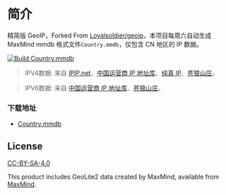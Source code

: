 # 简介

精简版 GeoIP，Forked From [Loyalsoldier/geoip](https://github.com/Loyalsoldier/geoip)，本项目每周六自动生成 MaxMind mmdb 格式文件`Country.mmdb`，仅包含 CN 地区的 IP 数据。

[![Build Country.mmdb](https://github.com/larkris1989/geoip/actions/workflows/main.yml/badge.svg)](https://github.com/Larkris/geoip/actions/workflows/main.yml)

> IPV4数据: 来自 [IPIP.net](https://raw.githubusercontent.com/17mon/china_ip_list/master/china_ip_list.txt)、[中国运营商 IP 地址库](https://raw.githubusercontent.com/gaoyifan/china-operator-ip/ip-lists/china.txt)、[纯真 IP](https://raw.githubusercontent.com/metowolf/iplist/master/data/country/CN.txt)、[苍狼山庄](https://ispip.clang.cn/all_cn.txt)。

> IPV6数据: 来自 [中国运营商 IP 地址库](https://raw.githubusercontent.com/gaoyifan/china-operator-ip/ip-lists/china6.txt)、[苍狼山庄](https://ispip.clang.cn/all_cn_ipv6.txt)。

### 下载地址

- [Country.mmdb
](https://github.com/larkris1989/geoip/raw/release/Country.mmdb)

## License

[CC-BY-SA-4.0](https://creativecommons.org/licenses/by-sa/4.0/)

This product includes GeoLite2 data created by MaxMind, available from [MaxMind](http://www.maxmind.com).

